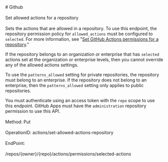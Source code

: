 <br>#     Github</br>
<br>Set allowed actions for a repository</br>
<br>Sets the actions that are allowed in a repository. To use this endpoint, the repository permission policy for `allowed_actions` must be configured to `selected`. For more information, see "[Set GitHub Actions permissions for a repository](#set-github-actions-permissions-for-a-repository)."

If the repository belongs to an organization or enterprise that has `selected` actions set at the organization or enterprise levels, then you cannot override any of the allowed actions settings.

To use the `patterns_allowed` setting for private repositories, the repository must belong to an enterprise. If the repository does not belong to an enterprise, then the `patterns_allowed` setting only applies to public repositories.

You must authenticate using an access token with the `repo` scope to use this endpoint. GitHub Apps must have the `administration` repository permission to use this API.</br>
<br>Method: Put</br>
<br>OperationID: actions/set-allowed-actions-repository</br>
<br>EndPoint:</br>
<br>/repos/{owner}/{repo}/actions/permissions/selected-actions</br>
